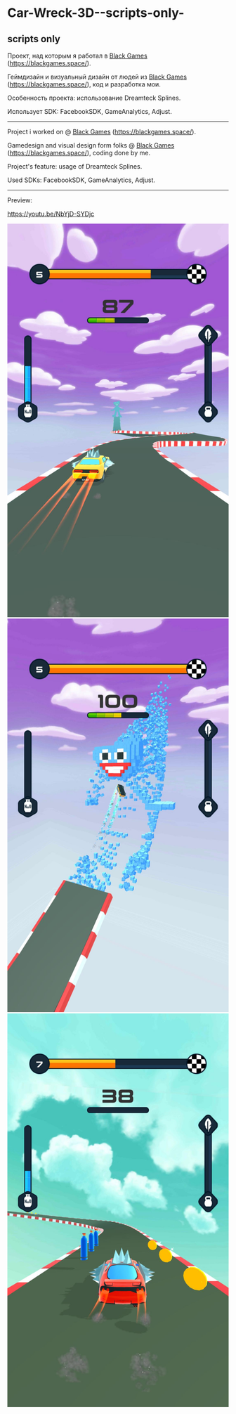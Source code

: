 # Car-Wreck-3D--scripts-only-
## scripts only

Проект, над которым я работал в [Black Games](https://github.com/blackgames-space) (https://blackgames.space/).

Геймдизайн и визуальный дизайн от людей из [Black Games](https://github.com/blackgames-space) (https://blackgames.space/), код и разработка мои.

Особенность проекта: использование Dreamteck Splines.

Использует SDK: FacebookSDK, GameAnalytics, Adjust.

---

Project i worked on @ [Black Games](https://github.com/blackgames-space) (https://blackgames.space/).

Gamedesign and visual design form folks @ [Black Games](https://github.com/blackgames-space) (https://blackgames.space/), coding done by me.

Project's feature: usage of Dreamteck Splines.

Used SDKs: FacebookSDK, GameAnalytics, Adjust.

---

Preview:

https://youtu.be/NbYjD-SYDjc

![preview1](Previews/image_001_0000.jpg)
![preview2](Previews/image_002_0000.jpg)
![preview3](Previews/image_003_0000.jpg)
